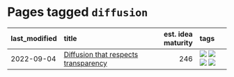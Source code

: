 # Pages tagged `diffusion`

|last_modified|title|est. idea maturity|tags
|:---|:---|---:|:---|
|2022-09-04|[Diffusion that respects transparency](../diffusion-that-respects-transparency.md)|246|[![](https://img.shields.io/badge/tag-completed-76bb24)](../tags/completed.md) [![](https://img.shields.io/badge/tag-diffusion-8b768)](../tags/diffusion.md) [![](https://img.shields.io/badge/tag-image_processing-d548d8)](../tags/image_processing.md) [![](https://img.shields.io/badge/tag-transparency-fde018)](../tags/transparency.md)|
